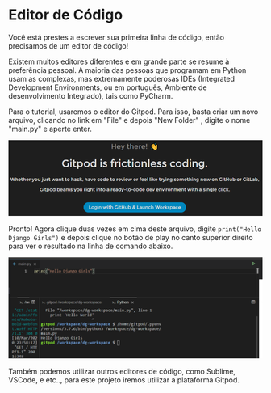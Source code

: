 # Editor de Código

Você está prestes a escrever sua primeira linha de código, então precisamos de um editor de código!

Existem muitos editores diferentes e em grande parte se resume à preferência pessoal. A maioria das pessoas que programam em Python usam as complexas, mas extremamente poderosas IDEs \(Integrated Development Environments, ou em português, Ambiente de desenvolvimento Integrado\), tais como PyCharm.

Para o tutorial, usaremos o editor do Gitpod. Para isso, basta criar um novo arquivo, clicando no link em "File" e depois "New Folder" , digite o nome "main.py" e aperte enter.

![](../.gitbook/assets/image%20%282%29.png)

Pronto! Agora clique duas vezes em cima deste arquivo, digite `print("Hello Django Girls")` e depois clique no botão de play no canto superior direito para ver o resultado na linha de comando abaixo.

![](../.gitbook/assets/image%20%2811%29.png)

Também podemos utilizar outros editores de código, como Sublime, VSCode, e etc.., para este projeto iremos utilizar a plataforma Gitpod.

